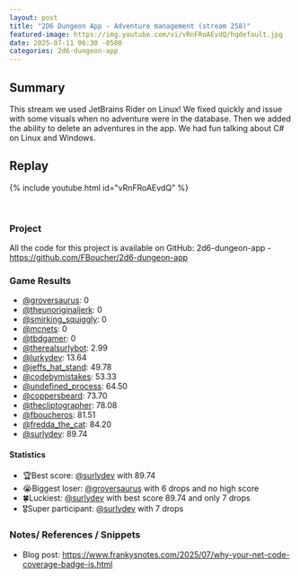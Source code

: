 ```yaml
---
layout: post
title: "2D6 Dungeon App - Adventure management (stream 258)"
featured-image: https://img.youtube.com/vi/vRnFRoAEvdQ/hqdefault.jpg
date: 2025-07-11 06:30 -0500
categories: 2d6-dungeon-app
---
```

## Summary

This stream we used JetBrains Rider on Linux! We fixed quickly and issue with some visuals when no adventure were in the database. Then we added the ability to delete an adventures in the app. We had fun talking about C# on Linux and Windows.

## Replay

{% include youtube.html id="vRnFRoAEvdQ" %}

<br/><!--more-->

### Project

All the code for this project is available on GitHub: 2d6-dungeon-app - https://github.com/FBoucher/2d6-dungeon-app

### Game Results

- [@groversaurus](https://www.twitch.tv/groversaurus): 0
- [@theunoriginaljerk](https://www.twitch.tv/theunoriginaljerk): 0
- [@smirking_squiggly](https://www.twitch.tv/smirking_squiggly): 0
- [@mcnets](https://www.twitch.tv/mcnets): 0
- [@tbdgamer](https://www.twitch.tv/tbdgamer): 0
- [@therealsurlybot](https://www.twitch.tv/therealsurlybot): 2.99
- [@lurkydev](https://www.twitch.tv/lurkydev): 13.64
- [@jeffs_hat_stand](https://www.twitch.tv/jeffs_hat_stand): 49.78
- [@codebymistakes](https://www.twitch.tv/codebymistakes): 53.33
- [@undefined_process](https://www.twitch.tv/undefined_process): 64.50
- [@coppersbeard](https://www.twitch.tv/coppersbeard): 73.70
- [@thecliptographer](https://www.twitch.tv/thecliptographer): 78.08
- [@fboucheros](https://www.twitch.tv/fboucheros): 81.51
- [@fredda_the_cat](https://www.twitch.tv/fredda_the_cat): 84.20
- [@surlydev](https://www.twitch.tv/surlydev): 89.74

#### Statistics

- 🏆Best score: [@surlydev](https://www.twitch.tv/surlydev) with 89.74
- 😭Biggest loser: [@groversaurus](https://www.twitch.tv/groversaurus) with 6 drops and no high score
- 🍀Luckiest: [@surlydev](https://www.twitch.tv/surlydev) with best score 89.74 and only 7 drops
- 🎖️Super participant: [@surlydev](https://www.twitch.tv/surlydev) with 7 drops

### Notes/ References / Snippets

- Blog post: https://www.frankysnotes.com/2025/07/why-your-net-code-coverage-badge-is.html

